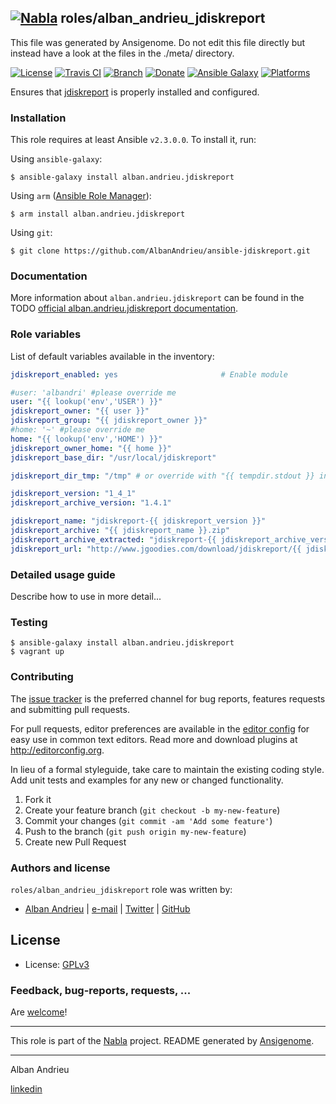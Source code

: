 ## [![Nabla](https://debops.org/images/debops-small.png)](https://github.com/AlbanAndrieu) roles/alban_andrieu_jdiskreport

This file was generated by Ansigenome. Do not edit this file directly but instead have a look at the files in the ./meta/ directory. 

[![License](http://img.shields.io/:license-apache-blue.svg?style=flat-square)](http://www.apache.org/licenses/LICENSE-2.0.html)
[![Travis CI](https://img.shields.io/travis/AlbanAndrieu/ansible-jdiskreport.svg?style=flat)](https://travis-ci.org/AlbanAndrieu/ansible-jdiskreport)
[![Branch](http://img.shields.io/github/tag/AlbanAndrieu/ansible-jdiskreport.svg?style=flat-square)](https://github.com/AlbanAndrieu/ansible-jdiskreport/tree/master)
[![Donate](https://img.shields.io/gratipay/AlbanAndrieu.svg?style=flat)](https://www.gratipay.com/~AlbanAndrieu)
[![Ansible Galaxy](https://img.shields.io/badge/galaxy-alban.andrieu.jdiskreport-660198.svg?style=flat)](https://galaxy.ansible.com/alban.andrieu/jdiskreport)
[![Platforms](http://img.shields.io/badge/platforms-ubuntu-lightgrey.svg?style=flat)](#)


Ensures that [jdiskreport](http://www.jgoodies.com/downloads/jdiskreport/) is properly installed and configured.

### Installation

This role requires at least Ansible `v2.3.0.0`. To install it, run:

Using `ansible-galaxy`:
```shell
$ ansible-galaxy install alban.andrieu.jdiskreport
```

Using `arm` ([Ansible Role Manager](https://github.com/mirskytech/ansible-role-manager/)):
```shell
$ arm install alban.andrieu.jdiskreport
```

Using `git`:
```shell
$ git clone https://github.com/AlbanAndrieu/ansible-jdiskreport.git
```

### Documentation

More information about `alban.andrieu.jdiskreport` can be found in the
TODO [official alban.andrieu.jdiskreport documentation](https://docs.debops.org/en/latest/ansible/roles/ansible-jdiskreport/docs/).


### Role variables

List of default variables available in the inventory:

```YAML
jdiskreport_enabled: yes                       # Enable module

#user: 'albandri' #please override me
user: "{{ lookup('env','USER') }}"
jdiskreport_owner: "{{ user }}"
jdiskreport_group: "{{ jdiskreport_owner }}"
#home: '~' #please override me
home: "{{ lookup('env','HOME') }}"
jdiskreport_owner_home: "{{ home }}"
jdiskreport_base_dir: "/usr/local/jdiskreport"

jdiskreport_dir_tmp: "/tmp" # or override with "{{ tempdir.stdout }} in order to have be sure to download the file"

jdiskreport_version: "1_4_1"
jdiskreport_archive_version: "1.4.1"

jdiskreport_name: "jdiskreport-{{ jdiskreport_version }}"
jdiskreport_archive: "{{ jdiskreport_name }}.zip"
jdiskreport_archive_extracted: "jdiskreport-{{ jdiskreport_archive_version }}"
jdiskreport_url: "http://www.jgoodies.com/download/jdiskreport/{{ jdiskreport_archive }}"
```


### Detailed usage guide

Describe how to use in more detail...

### Testing
```shell
$ ansible-galaxy install alban.andrieu.jdiskreport
$ vagrant up
```

### Contributing

The [issue tracker](https://github.com/AlbanAndrieu/ansible-jdiskreport/issues) is the preferred channel for bug reports, features requests and submitting pull requests.

For pull requests, editor preferences are available in the [editor config](.editorconfig) for easy use in common text editors. Read more and download plugins at <http://editorconfig.org>.

In lieu of a formal styleguide, take care to maintain the existing coding style. Add unit tests and examples for any new or changed functionality.

1. Fork it
2. Create your feature branch (`git checkout -b my-new-feature`)
3. Commit your changes (`git commit -am 'Add some feature'`)
4. Push to the branch (`git push origin my-new-feature`)
5. Create new Pull Request

### Authors and license

`roles/alban_andrieu_jdiskreport` role was written by:

- [Alban Andrieu](fr.linkedin.com/in/nabla/) | [e-mail](mailto:alban.andrieu@free.fr) | [Twitter](https://twitter.com/AlbanAndrieu) | [GitHub](https://github.com/AlbanAndrieu)

License
-------

- License: [GPLv3](https://tldrlegal.com/license/gnu-general-public-license-v3-%28gpl-3%29)

### Feedback, bug-reports, requests, ...

Are [welcome](https://github.com/AlbanAndrieu/ansible-jdiskreport/issues)!

***

This role is part of the [Nabla](https://github.com/AlbanAndrieu) project.
README generated by [Ansigenome](https://github.com/nickjj/ansigenome/).

***

Alban Andrieu

[linkedin](fr.linkedin.com/in/nabla/)